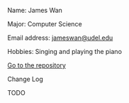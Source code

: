 Name: James Wan

Major: Computer Science

Email address: jameswan@udel.edu

Hobbies: Singing and playing the piano

[Go to the repository](https://github.com/jameswan141/jameswan141.github.io)



Change Log

TODO
